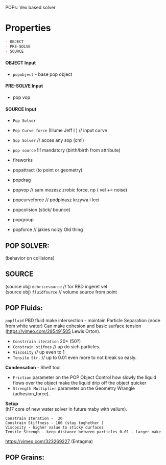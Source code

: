 
POPs: Vex based solver


# Properties
```md
- OBJECT 
- PRE-SOLVE
- SOURCE 
```

#### OBJECT Input  
- `popobject`   - base pop object

#### PRE-SOLVE Input    
- pop vop  

#### SOURCE Input    
- `Pop Solver`   
- `Pop Curve force` (Illume Jeff I ) // input curve 
- `Sop Solver` // acces any sop (cmi) 

- `pop source` !!! mandatory (birth/birth from attribute)
- fireworks
- popattract (to point or geometry)  
- popdrag  
- popvop // sam mozesz zrobic force, np ( vel +=  noise)  
  
- popcurveforce // podpinasz krzywa i leci  
- popcolision (stick/ bounce)  
- popgroup  
- popforce // jakies noizy Old thing   

## POP SOLVER:  
(behavior on collisions)


## SOURCE  
(source obj) `debricesource` // for RBD ingeret vel  
(source obj) `fluidfource` // volume source from point  

## POP Fluids:  
`popfluid` PBD fluid make intersection - maintain Particle Separation (node from white water) Can make cohesion and basic surface tension (https://vimeo.com/295491505 Lewis Orton).   
- `Constrrain iteration` 20+  (50?)
- `Constrain stifnes` // up do sich particles. 
- `Viscosity` // up even to 1
- `Tensile Str.` // up to 0.01 even more to not break so easly.

**Condensation** - Shelf tool 
- `Friction` parameter on the POP Object Control how slowly the liquid flows over the object make the liquid drip off the object quicker
- `Strength Multiplier` parameter on the Geometry Wrangle (adhesion_force).    

**Setup**  
(h17 core of new water solver in future maby with vellum).  
```
Constrain Iteration -  20 
Constrain Stiffness - 100 (stay toghether )
Viscosity - higher value to sticky durfaces 
Tensile Strengh - keep distance between particles 0.01 - larger make
```
https://vimeo.com/323269227 (Entagma)

## POP Grains:

